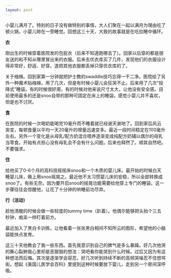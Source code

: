 ```yaml
---
layout: post
---
```


小婴儿满月了。特别的日子没有做特别的事情，大人们聚在一起以满月为理由吃了顿火锅，小婴儿晾在一旁睡觉。回想这三十天，大致的故事就是在吃拉睡中循环。

**衣**

刚出生的时候穿着医院发的包屁衣（后来不知道跑哪去了）。回家以后穿的都是朋友送的和不知从哪里冒出来的衣服。后来去优衣库买了几件，发现他们的衣服设计得非常好，舒适、好穿。遂把其他衣服都丢掉只穿优衣库的了。

关于襁褓。回到家第一分钟就把护士教的swaddle技巧忘得一干二净。医院给了另外一种魔术贴襁褓，用了几次，但是有时候小婴儿会狂哭不止。后来用了几次“投降式”睡袋。有的时候很好用，有的时候对他来说尺寸太大，让他没有安全感。目前使用最多的还是snoo自带的那种可固定在床上的睡袋。感觉小婴儿并不喜欢，但是也不讨厌。

**食**

在医院的时候一次喝奶能喝完10毫升而不睡着就已经谢天谢地了。回到家后风云突变，每顿食量以平均一天20毫升的增量迅速变多。最近一段时间稳定在100毫升左右。另外一个变化是从母乳/配方奶混合喂养逐渐变成纯配方奶辅以偶尔的母乳当零食。开始有点担心没有母乳会不会有什么问题。后来也释然了。顺其自然吧。不要强求。

**住**

给他买了0-6个月的高科技摇摇床snoo和一个木质的婴儿床。最开始的时候白天睡婴儿床，晚上用snoo摇晃之。最近他不太习惯婴儿床的安稳，所以全部转换成snoo了。有些无奈。因为要开启snoo的摇晃功能需要给他穿上专门的睡袋。这一步骤往往会惊醒他，让花了十分钟的哄睡前功尽弃。

**行（活动）**

趁他清醒的时候会做一些轻度的tummy time（趴着）。他偶尔能够把头抬个三五秒钟，痴呆一样盯着前方。

最近加入了黑白卡训练。让他看着一张张黑白相间不知所云的图形，希望他的小脑袋能快点发育。

这三十天他教会了我一些东西。首先我意识到自己的脾气是多么暴躁。好几次他哭的撕心裂肺我心里却是恶狠狠的想法：哭吧看你能哭到什么时候。过后又因为有这种想法而后悔。其次是逐渐学会容忍，好几次听到持续不断的高频哭噪忍不住想骂街。想起《美国儿医学会百科》里提到这种时候要放下婴儿，走到另一个房间深呼吸。